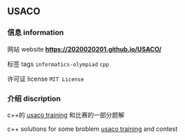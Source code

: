 ## USACO

### 信息 information

网站 website **https://2020020201.github.io/USACO/**

标签 tags ```informatics-olympiad``` ```cpp```

许可证 license ```MIT License```

### 介绍 discription 

c++的 [usaco training](https://train.usaco.org/) 和比赛的一部分题解

c++ solutions for some broblem [usaco training](https://train.usaco.org/) and contest
